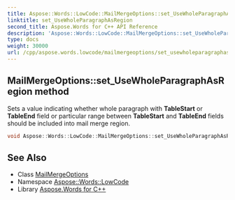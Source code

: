 ```yaml
---
title: Aspose::Words::LowCode::MailMergeOptions::set_UseWholeParagraphAsRegion method
linktitle: set_UseWholeParagraphAsRegion
second_title: Aspose.Words for C++ API Reference
description: 'Aspose::Words::LowCode::MailMergeOptions::set_UseWholeParagraphAsRegion method. Sets a value indicating whether whole paragraph with TableStart or TableEnd field or particular range between TableStart and TableEnd fields should be included into mail merge region in C++.'
type: docs
weight: 30000
url: /cpp/aspose.words.lowcode/mailmergeoptions/set_usewholeparagraphasregion/
---
```

## MailMergeOptions::set_UseWholeParagraphAsRegion method


Sets a value indicating whether whole paragraph with **TableStart** or **TableEnd** field or particular range between **TableStart** and **TableEnd** fields should be included into mail merge region.

```cpp
void Aspose::Words::LowCode::MailMergeOptions::set_UseWholeParagraphAsRegion(bool value)
```

## See Also

* Class [MailMergeOptions](../)
* Namespace [Aspose::Words::LowCode](../../)
* Library [Aspose.Words for C++](../../../)

